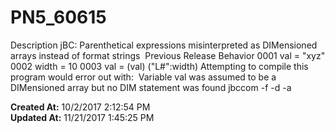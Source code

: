 # PN5_60615

Description jBC: Parenthetical expressions misinterpreted as DIMensioned arrays instead of format strings  Previous Release Behavior 0001 val = "xyz" 0002 width = 10 0003 val = (val) ("L#":width) Attempting to compile this program would error out with:  Variable val was assumed to be a DIMensioned array but no DIM statement was found jbccom -f -d -a  

**Created At:** 10/2/2017 2:12:54 PM  
**Updated At:** 11/21/2017 1:45:25 PM  

